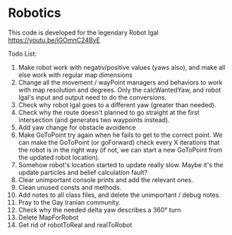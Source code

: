 # Robotics
This code is developed for the legendary Robot Igal
https://youtu.be/iGOmnC24BvE

Todo List:
  1. Make robot work with negativ/positive values (yaws also), and make all else work with regular map dimensions
  2. Change all the movement / wayPoint managers and behaviors to work with map resolution and degrees.
     Only the calcWantedYaw, and robot Igal's input and output need to do the conversions.
  3. Check why robot Igal goes to a different yaw (greater than needed).
  4. Check why the route doesn't planned to go straight at the first intersection (and generates two waypoints instead).
  5. Add yaw change for obstacle avoidence
  6. Make GoToPoint try again when he fails to get to the correct point.
     We can make the GoToPoint (or goForward) check every X iterations that the robot is in the right way
     (if not, we can start a new GoToPoint from the updated robot location).
  7. Somehow robot's location started to update really slow. Maybe it's the update particles and belief calculation fault?
  8. Clear unimportant console prints and add the relevant ones.
  9. Clean unused consts and methods.
  10. Add notes to all class files, and delete the unimportant / debug notes.
  11. Pray to the Gay Iranian community.
  12. Check why the needed delta yaw describes a 360° turn
  13. Delete MapForRobot
  14. Get rid of robotToReal and realToRobot
